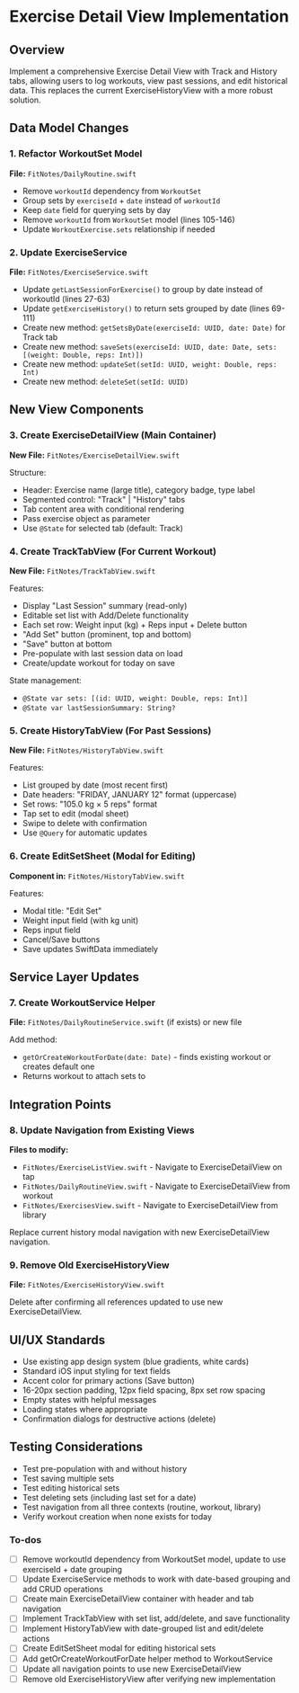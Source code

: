 <!-- 566760f4-3e0f-4536-a068-8ef5bc49ac83 f2da5e4b-ee46-4652-b2e4-0e32f2fa12cd -->
# Exercise Detail View Implementation

## Overview

Implement a comprehensive Exercise Detail View with Track and History tabs, allowing users to log workouts, view past sessions, and edit historical data. This replaces the current ExerciseHistoryView with a more robust solution.

## Data Model Changes

### 1. Refactor WorkoutSet Model

**File:** `FitNotes/DailyRoutine.swift`

- Remove `workoutId` dependency from `WorkoutSet`
- Group sets by `exerciseId` + `date` instead of `workoutId`
- Keep `date` field for querying sets by day
- Remove `workoutId` from `WorkoutSet` model (lines 105-146)
- Update `WorkoutExercise.sets` relationship if needed

### 2. Update ExerciseService

**File:** `FitNotes/ExerciseService.swift`

- Update `getLastSessionForExercise()` to group by date instead of workoutId (lines 27-63)
- Update `getExerciseHistory()` to return sets grouped by date (lines 69-111)
- Create new method: `getSetsByDate(exerciseId: UUID, date: Date)` for Track tab
- Create new method: `saveSets(exerciseId: UUID, date: Date, sets: [(weight: Double, reps: Int)])` 
- Create new method: `updateSet(setId: UUID, weight: Double, reps: Int)`
- Create new method: `deleteSet(setId: UUID)`

## New View Components

### 3. Create ExerciseDetailView (Main Container)

**New File:** `FitNotes/ExerciseDetailView.swift`

Structure:

- Header: Exercise name (large title), category badge, type label
- Segmented control: "Track" | "History" tabs
- Tab content area with conditional rendering
- Pass exercise object as parameter
- Use `@State` for selected tab (default: Track)

### 4. Create TrackTabView (For Current Workout)

**New File:** `FitNotes/TrackTabView.swift`

Features:

- Display "Last Session" summary (read-only)
- Editable set list with Add/Delete functionality
- Each set row: Weight input (kg) + Reps input + Delete button
- "Add Set" button (prominent, top and bottom)
- "Save" button at bottom
- Pre-populate with last session data on load
- Create/update workout for today on save

State management:

- `@State var sets: [(id: UUID, weight: Double, reps: Int)]`
- `@State var lastSessionSummary: String?`

### 5. Create HistoryTabView (For Past Sessions)

**New File:** `FitNotes/HistoryTabView.swift`

Features:

- List grouped by date (most recent first)
- Date headers: "FRIDAY, JANUARY 12" format (uppercase)
- Set rows: "105.0 kg × 5 reps" format
- Tap set to edit (modal sheet)
- Swipe to delete with confirmation
- Use `@Query` for automatic updates

### 6. Create EditSetSheet (Modal for Editing)

**Component in:** `FitNotes/HistoryTabView.swift`

Features:

- Modal title: "Edit Set"
- Weight input field (with kg unit)
- Reps input field
- Cancel/Save buttons
- Save updates SwiftData immediately

## Service Layer Updates

### 7. Create WorkoutService Helper

**File:** `FitNotes/DailyRoutineService.swift` (if exists) or new file

Add method:

- `getOrCreateWorkoutForDate(date: Date)` - finds existing workout or creates default one
- Returns workout to attach sets to

## Integration Points

### 8. Update Navigation from Existing Views

**Files to modify:**

- `FitNotes/ExerciseListView.swift` - Navigate to ExerciseDetailView on tap
- `FitNotes/DailyRoutineView.swift` - Navigate to ExerciseDetailView from workout
- `FitNotes/ExercisesView.swift` - Navigate to ExerciseDetailView from library

Replace current history modal navigation with new ExerciseDetailView navigation.

### 9. Remove Old ExerciseHistoryView

**File:** `FitNotes/ExerciseHistoryView.swift`

Delete after confirming all references updated to use new ExerciseDetailView.

## UI/UX Standards

- Use existing app design system (blue gradients, white cards)
- Standard iOS input styling for text fields
- Accent color for primary actions (Save button)
- 16-20px section padding, 12px field spacing, 8px set row spacing
- Empty states with helpful messages
- Loading states where appropriate
- Confirmation dialogs for destructive actions (delete)

## Testing Considerations

- Test pre-population with and without history
- Test saving multiple sets
- Test editing historical sets
- Test deleting sets (including last set for a date)
- Test navigation from all three contexts (routine, workout, library)
- Verify workout creation when none exists for today

### To-dos

- [ ] Remove workoutId dependency from WorkoutSet model, update to use exerciseId + date grouping
- [ ] Update ExerciseService methods to work with date-based grouping and add CRUD operations
- [ ] Create main ExerciseDetailView container with header and tab navigation
- [ ] Implement TrackTabView with set list, add/delete, and save functionality
- [ ] Implement HistoryTabView with date-grouped list and edit/delete actions
- [ ] Create EditSetSheet modal for editing historical sets
- [ ] Add getOrCreateWorkoutForDate helper method to WorkoutService
- [ ] Update all navigation points to use new ExerciseDetailView
- [ ] Remove old ExerciseHistoryView after verifying new implementation
